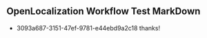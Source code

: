 ## OpenLocalization Workflow Test MarkDown
* 3093a687-3151-47ef-9781-e44ebd9a2c18 thanks!

<!--HONumber=Aug16_HO1-->


